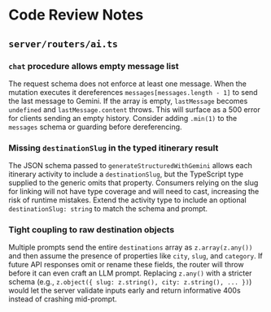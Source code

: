 # Code Review Notes

## `server/routers/ai.ts`

### `chat` procedure allows empty message list
The request schema does not enforce at least one message. When the mutation executes it dereferences `messages[messages.length - 1]` to send the last message to Gemini. If the array is empty, `lastMessage` becomes `undefined` and `lastMessage.content` throws. This will surface as a 500 error for clients sending an empty history. Consider adding `.min(1)` to the `messages` schema or guarding before dereferencing.

### Missing `destinationSlug` in the typed itinerary result
The JSON schema passed to `generateStructuredWithGemini` allows each itinerary activity to include a `destinationSlug`, but the TypeScript type supplied to the generic omits that property. Consumers relying on the slug for linking will not have type coverage and will need to cast, increasing the risk of runtime mistakes. Extend the activity type to include an optional `destinationSlug: string` to match the schema and prompt.

### Tight coupling to raw destination objects
Multiple prompts send the entire `destinations` array as `z.array(z.any())` and then assume the presence of properties like `city`, `slug`, and `category`. If future API responses omit or rename these fields, the router will throw before it can even craft an LLM prompt. Replacing `z.any()` with a stricter schema (e.g., `z.object({ slug: z.string(), city: z.string(), ... })`) would let the server validate inputs early and return informative 400s instead of crashing mid-prompt.
